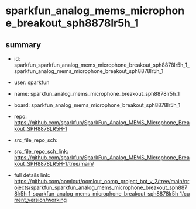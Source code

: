 # sparkfun_analog_mems_microphone_breakout_sph8878lr5h_1
 
## summary 
* id: sparkfun_sparkfun_analog_mems_microphone_breakout_sph8878lr5h_1_sparkfun_analog_mems_microphone_breakout_sph8878lr5h_1
* user: sparkfun
* name: sparkfun_analog_mems_microphone_breakout_sph8878lr5h_1
* board: sparkfun_analog_mems_microphone_breakout_sph8878lr5h_1
* repo: https://github.com/sparkfun/SparkFun_Analog_MEMS_Microphone_Breakout_SPH8878LR5H-1



* src_file_repo_sch: 
* src_file_repo_sch_link: https://github.com/sparkfun/SparkFun_Analog_MEMS_Microphone_Breakout_SPH8878LR5H-1/tree/main/
* full details link: https://github.com/oomlout/oomlout_oomp_project_bot_v_2/tree/main/projects/sparkfun_sparkfun_analog_mems_microphone_breakout_sph8878lr5h_1_sparkfun_analog_mems_microphone_breakout_sph8878lr5h_1/current_version/working  







